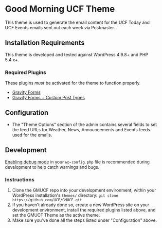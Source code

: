 # Good Morning UCF Theme

This theme is used to generate the email content for the UCF Today and UCF Events emails sent out each week via Postmaster.

## Installation Requirements

This theme is developed and tested against WordPress 4.9.8+ and PHP 5.4.x+.

### Required Plugins
These plugins *must* be activated for the theme to function properly.
* [Gravity Forms](https://www.gravityforms.com/)
* [Gravity Forms + Custom Post Types](https://wordpress.org/plugins/gravity-forms-custom-post-types/)

## Configuration

* The "Theme Options" section of the admin contains several fields to set the feed URLs for Weather, News, Announcements and Events feeds used for the emails.

## Development

[Enabling debug mode](https://codex.wordpress.org/Debugging_in_WordPress) in your `wp-config.php` file is recommended during development to help catch warnings and bugs.

### Instructions
1. Clone the GMUCF repo into your development environment, within your WordPress installation's `themes/` directory: `git clone https://github.com/UCF/GMUCF.git`
4. If you haven't already done so, create a new WordPress site on your development environment, install the required plugins listed above, and set the GMUCF Theme as the active theme.
5. Make sure you've done all the steps listed under "Configuration" above.
